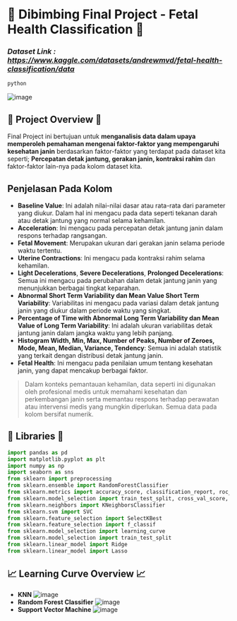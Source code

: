 # 💉 **Dibimbing Final Project - Fetal Health Classification** 💉

### *Dataset Link : https://www.kaggle.com/datasets/andrewmvd/fetal-health-classification/data*

```diff
python
```

![image](https://github.com/hanyprayitno/Dibimbing-Final-Project---Fetal-Health-Classification/assets/153416155/02afd540-aa58-4fc7-83bc-ec2bd70df089)

## 🔎 **Project Overview** 🔎
Final Project ini bertujuan untuk **menganalisis data dalam upaya memperoleh pemahaman mengenai faktor-faktor yang mempengaruhi kesehatan janin** berdasarkan faktor-faktor yang terdapat pada dataset kita seperti; **Percepatan detak jantung, gerakan janin, kontraksi rahim** dan faktor-faktor lain-nya pada kolom dataset kita.

## **Penjelasan Pada Kolom**
- **Baseline Value**: Ini adalah nilai-nilai dasar atau rata-rata dari parameter yang diukur. Dalam hal ini mengacu pada data seperti tekanan darah atau detak jantung yang normal selama kehamilan.
- **Acceleration**: Ini mengacu pada percepatan detak jantung janin dalam respons terhadap rangsangan.
- **Fetal Movement**: Merupakan ukuran dari gerakan janin selama periode waktu tertentu.
- **Uterine Contractions**: Ini mengacu pada kontraksi rahim selama kehamilan.
- **Light Decelerations**, **Severe Decelerations**, **Prolonged Decelerations**: Semua ini mengacu pada perubahan dalam detak jantung janin yang menunjukkan berbagai tingkat keparahan.
- **Abnormal Short Term Variability dan Mean Value Short Term Variability**: Variabilitas ini mengacu pada variasi dalam detak jantung janin yang diukur dalam periode waktu yang singkat.
- **Percentage of Time with Abnormal Long Term Variability dan Mean Value of Long Term Variability**: Ini adalah ukuran variabilitas detak jantung janin dalam jangka waktu yang lebih panjang.
- **Histogram Width, Min, Max, Number of Peaks, Number of Zeroes, Mode, Mean, Median, Variance, Tendency**: Semua ini adalah statistik yang terkait dengan distribusi detak jantung janin.
- **Fetal Health**: Ini mengacu pada penilaian umum tentang kesehatan janin, yang dapat mencakup berbagai faktor.

> Dalam konteks pemantauan kehamilan, data seperti ini digunakan oleh profesional medis untuk memahami kesehatan dan perkembangan janin serta memantau respons terhadap perawatan atau intervensi medis yang mungkin diperlukan.
> Semua data pada kolom bersifat numerik.

## 📒 **Libraries** 📒
```python
import pandas as pd
import matplotlib.pyplot as plt
import numpy as np
import seaborn as sns
from sklearn import preprocessing
from sklearn.ensemble import RandomForestClassifier
from sklearn.metrics import accuracy_score, classification_report, roc_auc_score, confusion_matrix
from sklearn.model_selection import train_test_split, cross_val_score, GridSearchCV, ShuffleSplit
from sklearn.neighbors import KNeighborsClassifier
from sklearn.svm import SVC
from sklearn.feature_selection import SelectKBest
from sklearn.feature_selection import f_classif
from sklearn.model_selection import learning_curve
from sklearn.model_selection import train_test_split
from sklearn.linear_model import Ridge
from sklearn.linear_model import Lasso
```

## 📈 **Learning Curve Overview** 📈
- **KNN**
![image](https://github.com/hanyprayitno/Dibimbing-Final-Project---Fetal-Health-Classification/assets/153416155/4ffbb8b2-8bbc-46cd-a1c0-d7665e672c0f)
- **Random Forest Classifier**
![image](https://github.com/hanyprayitno/Dibimbing-Final-Project---Fetal-Health-Classification/assets/153416155/2d0804df-d6c8-42a1-82c3-5d48e92b88f4)
- **Support Vector Machine**
![image](https://github.com/hanyprayitno/Dibimbing-Final-Project---Fetal-Health-Classification/assets/153416155/5dd5fd5c-effd-4290-b959-73c0953551e5)
